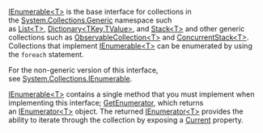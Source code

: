 
[IEnumerable\<T>](https://learn.microsoft.com/en-us/dotnet/api/system.collections.generic.ienumerable-1?view=net-8.0) is the base interface for collections in the [System.Collections.Generic](https://learn.microsoft.com/en-us/dotnet/api/system.collections.generic?view=net-8.0) namespace such as [List\<T>](https://learn.microsoft.com/en-us/dotnet/api/system.collections.generic.list-1?view=net-8.0), [Dictionary<TKey,TValue>](https://learn.microsoft.com/en-us/dotnet/api/system.collections.generic.dictionary-2?view=net-8.0), and [Stack\<T>](https://learn.microsoft.com/en-us/dotnet/api/system.collections.generic.stack-1?view=net-8.0) and other generic collections such as [ObservableCollection\<T>](https://learn.microsoft.com/en-us/dotnet/api/system.collections.objectmodel.observablecollection-1?view=net-8.0) and [ConcurrentStack\<T>](https://learn.microsoft.com/en-us/dotnet/api/system.collections.concurrent.concurrentstack-1?view=net-8.0). Collections that implement [IEnumerable\<T>](https://learn.microsoft.com/en-us/dotnet/api/system.collections.generic.ienumerable-1?view=net-8.0) can be enumerated by using the `foreach` statement.

For the non-generic version of this interface, see [System.Collections.IEnumerable](https://learn.microsoft.com/en-us/dotnet/api/system.collections.ienumerable?view=net-8.0).

[IEnumerable\<T>](https://learn.microsoft.com/en-us/dotnet/api/system.collections.generic.ienumerable-1?view=net-8.0) contains a single method that you must implement when implementing this interface; [GetEnumerator](https://learn.microsoft.com/en-us/dotnet/api/system.collections.generic.ienumerable-1.getenumerator?view=net-8.0), which returns an [IEnumerator\<T>](https://learn.microsoft.com/en-us/dotnet/api/system.collections.generic.ienumerator-1?view=net-8.0) object. The returned [IEnumerator\<T>](https://learn.microsoft.com/en-us/dotnet/api/system.collections.generic.ienumerator-1?view=net-8.0) provides the ability to iterate through the collection by exposing a [Current](https://learn.microsoft.com/en-us/dotnet/api/system.collections.generic.ienumerator-1.current?view=net-8.0) property.